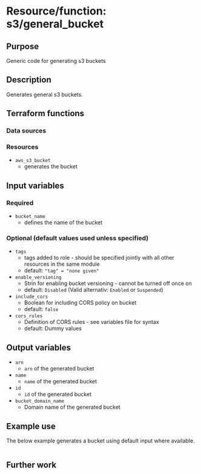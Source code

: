 # Resource/function: s3/general_bucket

## Purpose
Generic code for generating s3 buckets

## Description
Generates general s3 buckets.

## Terraform functions

### Data sources

### Resources
- `aws_s3_bucket`
    - generates the bucket

## Input variables
### Required
- `bucket_name`
    - defines the name of the bucket

### Optional (default values used unless specified)
- `tags`
    - tags added to role - should be specified jointly with all other resources in the same module
    - default: `"tag" = "none given"`
- `enable_versioning`
    - Strin for enabling bucket versioning - cannot be turned off once on
    - default: `Disabled` (Valid alternativ: `Enabled` or `Suspended`)
- `include_cors`
    - Boolean for including CORS policy on bucket
    - default: `false`
- `cors_rules`
    - Definition of CORS rules - see variables file for syntax
    - default: Dummy values


## Output variables
- `arn`
    - `arn` of the generated bucket
- `name`
    - `name` of the generated bucket
- `id`
    - `id` of the generated bucket
- `bucket_domain_name`
    - Domain name of the generated bucket

## Example use
The below example generates a bucket using default input where available.
```sql

```

## Further work
